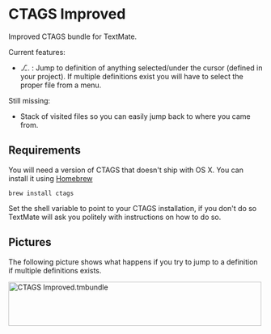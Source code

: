 CTAGS Improved
==============

Improved CTAGS bundle for TextMate. 

Current features: 

- ⎇. : Jump to definition of anything selected/under the cursor (defined in your project). If multiple definitions exist you will have to select the proper file from a menu.

Still missing:

- Stack of visited files so you can easily jump back to where you came from. 

Requirements
------------

You will need a version of CTAGS that doesn't ship with OS X. You can install 
it using [Homebrew](http://mxcl.github.com/homebrew/)

	brew install ctags
 
Set the shell variable to point to your CTAGS installation, if you don't do so 
TextMate will ask you politely with instructions on how to do so.

Pictures
--------

The following picture shows what happens if you try to jump to a definition if 
multiple definitions exists.

<img src="http://farm7.static.flickr.com/6196/6105721666_1463942d72.jpg" width="500" height="87" alt="CTAGS Improved.tmbundle ">